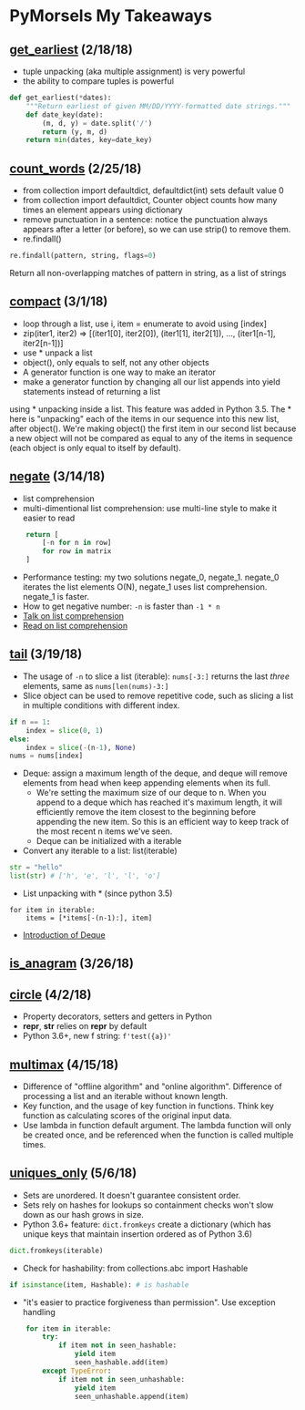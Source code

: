 # PyMorsels My Takeaways

## [get_earliest](https://github.com/euccas/PyMorsels/tree/master/pm01-get_earliest)    (2/18/18)
- tuple unpacking (aka multiple assignment) is very powerful
- the ability to compare tuples is powerful

```python
def get_earliest(*dates):
    """Return earliest of given MM/DD/YYYY-formatted date strings."""
    def date_key(date):
        (m, d, y) = date.split('/')
        return (y, m, d)
    return min(dates, key=date_key)
```

## [count_words](https://github.com/euccas/PyMorsels/tree/master/pm02-count_words)   (2/25/18)
- from collection import defaultdict, defaultdict(int) sets default value 0
- from collection import defaultdict, Counter object counts how many times an element appears using dictionary
- remove punctuation in a sentence: notice the punctuation always appears after a letter (or before), so we can use strip() to remove them.
- re.findall()

```python
re.findall(pattern, string, flags=0)
```
Return all non-overlapping matches of pattern in string, as a list of strings

## [compact](https://github.com/euccas/PyMorsels/tree/master/pm03-compact)    (3/1/18)
- loop through a list, use i, item = enumerate to avoid using [index]
- zip(iter1, iter2) => [(iter1[0], iter2[0]), (iter1[1], iter2[1]), …, (iter1[n-1], iter2[n-1])]
- use * unpack a list
- object(), only equals to self, not any other objects
- A generator function is one way to make an iterator
- make a generator function by changing all our list appends into yield statements instead of returning a list

using * unpacking inside a list. This feature was added in Python 3.5. The * here is "unpacking" each of the items in our sequence into this new list, after object(). We're making object() the first item in our second list because a new object will not be compared as equal to any of the items in sequence (each object is only equal to itself by default).

## [negate](https://github.com/euccas/PyMorsels/tree/master/pm04-negate)   (3/14/18)
- list comprehension
- multi-dimentional list comprehension: use multi-line style to make it easier to read

```python
    return [
        [-n for n in row]
        for row in matrix
    ]
```

- Performance testing: my two solutions negate_0, negate_1. negate_0 iterates the list elements O(N), negate_1 uses list comprehension. negate_1 is faster.
- How to get negative number: ```-n``` is faster than ```-1 * n```
- [Talk on list comprehension](https://www.youtube.com/watch?v=5_cJIcgM7rw&__s=pftdsryd1xjaeaz5sgjo)
- [Read on list comprehension](http://treyhunner.com/2015/12/python-list-comprehensions-now-in-color/)

## [tail](https://github.com/euccas/PyMorsels/tree/master/pm05-tail) (3/19/18)
- The usage of ```-n``` to slice a list (iterable): ```nums[-3:]``` returns the last *three* elements, same as ```nums[len(nums)-3:]```
- Slice object can be used to remove repetitive code, such as slicing a list in multiple conditions with different index.
```python
if n == 1:
    index = slice(0, 1)
else:
    index = slice(-(n-1), None)
nums = nums[index]
```
- Deque: assign a maximum length of the deque, and deque will remove elements from head when keep appending elements when its full.
  - We're setting the maximum size of our deque to n. When you append to a deque which has reached it's maximum length, it will efficiently remove the item closest to the beginning before appending the new item. So this is an efficient way to keep track of the most recent n items we've seen.
  - Deque can be initialized with a iterable
- Convert any iterable to a list: list(iterable)
```python
str = "hello"
list(str) # ['h', 'e', 'l', 'l', 'o']
```
- List unpacking with * (since python 3.5)
```
for item in iterable:
    items = [*items[-(n-1):], item]
```
- [Introduction of Deque](https://pymotw.com/3/collections/deque.html?__s=pftdsryd1xjaeaz5sgjo)

## [is_anagram](https://github.com/euccas/PyMorsels/tree/master/pm06-is_anagram) (3/26/18)

## [circle](https://github.com/euccas/PyMorsels/tree/master/pm06-is_anagram) (4/2/18)
- Property decorators, setters and getters in Python
- __repr__, __str__ relies on __repr__ by default
- Python 3.6+, new f string: ```f'test({a})'```

## [multimax](https://github.com/euccas/PyMorsels/tree/master/pm08-multimax)  (4/15/18)
- Difference of "offline algorithm" and "online algorithm". Difference of processing a list and an iterable without known length.
- Key function, and the usage of key function in functions. Think key function as calculating scores of the original input data.
- Use lambda in function default argument. The lambda function will only be created once, and be referenced when the function is called multiple times.

## [uniques_only](https://github.com/euccas/PyMorsels/tree/master/pm09-uniques_only)  (5/6/18)
- Sets are unordered. It doesn't guarantee consistent order.
- Sets rely on hashes for lookups so containment checks won't slow down as our hash grows in size.
- Python 3.6+ feature: ```dict.fromkeys``` create a dictionary (which has unique keys that maintain insertion ordered as of Python 3.6)
```python
dict.fromkeys(iterable)
```
- Check for hashability: from collections.abc import Hashable
```python
if isinstance(item, Hashable): # is hashable
```
- "it's easier to practice forgiveness than permission". Use exception handling
```python
    for item in iterable:
        try:
            if item not in seen_hashable:
                yield item
                seen_hashable.add(item)
        except TypeError:
            if item not in seen_unhashable:
                yield item
                seen_unhashable.append(item)
```

